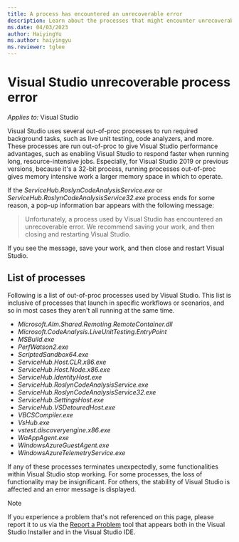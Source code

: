 ```yaml
---
title: A process has encountered an unrecoverable error
description: Learn about the processes that might encounter unrecoverable errors during the normal operations of Visual Studio.
ms.date: 04/03/2023
author: HaiyingYu
ms.author: haiyingyu
ms.reviewer: tglee
---
```

# Visual Studio unrecoverable process error

_Applies to:_&nbsp;Visual Studio

Visual Studio uses several out-of-proc processes to run required background tasks, such as live unit testing, code analyzers, and more. These processes are run out-of-proc to give Visual Studio performance advantages, such as enabling Visual Studio to respond faster when running long, resource-intensive jobs. Especially, for Visual Studio 2019 or previous versions, because it's a 32-bit process, running processes out-of-proc gives memory intensive work a larger memory space in which to operate.

If the *ServiceHub.RoslynCodeAnalysisService.exe* or *ServiceHub.RoslynCodeAnalysisService32.exe* process ends for some reason, a pop-up information bar appears with the following message:

> Unfortunately, a process used by Visual Studio has encountered an unrecoverable error. We recommend saving your work, and then closing and restarting Visual Studio.

If you see the message, save your work, and then close and restart Visual Studio.

## List of processes

Following is a list of out-of-proc processes used by Visual Studio. This list is inclusive of processes that launch in specific workflows or scenarios, and so in most cases they aren't all running at the same time.

- _Microsoft.Alm.Shared.Remoting.RemoteContainer.dll_
- _Microsoft.CodeAnalysis.LiveUnitTesting.EntryPoint_
- _MSBuild.exe_
- _PerfWatson2.exe_
- _ScriptedSandbox64.exe_
- _ServiceHub.Host.CLR.x86.exe_
- _ServiceHub.Host.Node.x86.exe_
- _ServiceHub.IdentityHost.exe_
- _ServiceHub.RoslynCodeAnalysisService.exe_
- _ServiceHub.RoslynCodeAnalysisService32.exe_
- _ServiceHub.SettingsHost.exe_
- _ServiceHub.VSDetouredHost.exe_
- _VBCSCompiler.exe_
- _VsHub.exe_
- _vstest.discoveryengine.x86.exe_
- _WaAppAgent.exe_
- _WindowsAzureGuestAgent.exe_
- _WindowsAzureTelemetryService.exe_

If any of these processes terminates unexpectedly, some functionalities within Visual Studio stop working. For some processes, the loss of functionality may be insignificant. For others, the stability of Visual Studio is affected and an error message is displayed.

> [!NOTE]
> If you experience a problem that's not referenced on this page, please report it to us via the [Report a Problem](/visualstudio/ide/how-to-report-a-problem-with-visual-studio) tool that appears both in the Visual Studio Installer and in the Visual Studio IDE.
